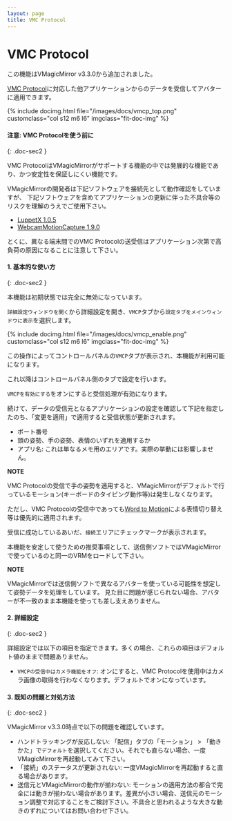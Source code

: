 ```yaml
---
layout: page
title: VMC Protocol
---
```


# VMC Protocol

この機能はVMagicMirror v3.3.0から追加されました。

[VMC Protocol](https://protocol.vmc.info/)に対応した他アプリケーションからのデータを受信してアバターに適用できます。

<div class="row">
{% include docimg.html file="/images/docs/vmcp_top.png" customclass="col s12 m6 l6" imgclass="fit-doc-img" %}
</div>


#### 注意: VMC Protocolを使う前に
{: .doc-sec2 }

VMC ProtocolはVMagicMirrorがサポートする機能の中では発展的な機能であり、かつ安定性を保証しにくい機能です。

VMagicMirrorの開発者は下記ソフトウェアを接続先として動作確認をしていますが、
下記ソフトウェアを含めてアプリケーションの更新に伴った不具合等のリスクを理解のうえでご使用下さい。

<div class="doc-ul" markdown="1">

- [LuppetX 1.0.5](https://luppet.jp/)
- [WebcamMotionCapture 1.9.0](https://webcammotioncapture.info/)

</div>

とくに、異なる端末間でのVMC Protocolの送受信はアプリケーション次第で高負荷の原因になることに注意して下さい。



#### 1. 基本的な使い方
{: .doc-sec2 }

本機能は初期状態では完全に無効になっています。

`詳細設定ウィンドウを開く`から詳細設定を開き、`VMCP`タブから`設定タブをメインウィンドウに表示`を選択します。

<div class="row">
{% include docimg.html file="/images/docs/vmcp_enable.png" customclass="col s12 m6 l6" imgclass="fit-doc-img" %}
</div>

この操作によってコントロールパネルの`VMCP`タブが表示され、本機能が利用可能になります。


これ以降はコントロールパネル側のタブで設定を行います。

`VMCPを有効にする`をオンにすると受信処理が有効になります。

続けて、データの受信元となるアプリケーションの設定を確認して下記を指定したのち、「変更を適用」で適用すると受信状態が更新されます。

<div class="doc-ul" markdown="1">

- ポート番号
- 頭の姿勢、手の姿勢、表情のいずれを適用するか
- アプリ名: これは単なるメモ用のエリアです。実際の挙動には影響しません。

</div>

<div class="note-area" markdown="1">

**NOTE**

VMC Protocolの受信で手の姿勢を適用すると、VMagicMirrorがデフォルトで行っているモーション(キーボードのタイピング動作等)は発生しなくなります。

ただし、VMC Protocolの受信中であっても[Word to Motion](./expressions)による表情切り替え等は優先的に適用されます。

</div>

受信に成功しているあいだ、`接続`エリアにチェックマークが表示されます。

本機能を安定して使うための推奨事項として、送信側ソフトではVMagicMirrorで使っているのと同一のVRMをロードして下さい。

<div class="note-area" markdown="1">

**NOTE**

VMagicMirrorでは送信側ソフトで異なるアバターを使っている可能性を想定して姿勢データを処理をしています。
見た目に問題が感じられない場合、アバターが不一致のまま本機能を使っても差し支えありません。

</div>


#### 2. 詳細設定
{: .doc-sec2 }

詳細設定では以下の項目を指定できます。多くの場合、これらの項目はデフォルト値のままで問題ありません。

<div class="doc-ul" markdown="1">

- `VMCPの受信中はカメラ機能をオフ`: オンにすると、VMC Protocolを使用中はカメラ画像の取得を行わなくなります。デフォルトでオンになっています。

</div>


#### 3. 既知の問題と対処方法
{: .doc-sec2 }

VMagicMirror v3.3.0時点で以下の問題を確認しています。

<div class="doc-ul" markdown="1">

- ハンドトラッキングが反応しない: 「配信」タブの「モーション」 > 「動きかた」で`デフォルト`を選択してください。それでも直らない場合、一度VMagicMirrorを再起動してみて下さい。
- 「接続」のステータスが更新されない: 一度VMagicMirrorを再起動すると直る場合があります。
- 送信元とVMagicMirrorの動作が揃わない: モーションの適用方法の都合で完全には動きが揃わない場合があります。差異が小さい場合、送信元のモーション調整で対応することをご検討下さい。不具合と思われるような大きな動きのずれについてはお問い合わせ下さい。

</div>


